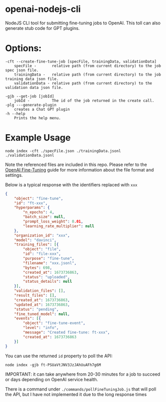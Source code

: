 # openai-nodejs-cli
NodeJS CLI tool for submitting fine-tuning jobs to OpenAI. This toll can also generate stub code for GPT plugins.

# Options:
```
-cft --create-fine-tune-job [specFile, trainingData, validationData]
    specFile -       relative path (from current directory) to the job spec json file.
    trainingData -   relative path (from current directory) to the job training data json file.
    validationData - relative path (from current directory) to the validation data json file.

-gjb --get-job [jobId]
    jobId -          The id of the job returned in the create call.
-plg ---generate-plugin
    creates a Chat GPT plugin
-h --help
    Prints the help menu.
```

# Example Usage
```shell
node index -cft ./specFile.json ./trainingData.jsonl ./validationData.jsonl
```
Note the referenced files are included in this repo. Please refer to the
[OpenAI Fine-Tuning](https://beta.openai.com/docs/api-reference/fine-tunes/create) guide for more information about the file format
and settings.

Below is a typical response with the identifiers replaced with `xxx`
```json
{
	"object": "fine-tune",
	"id": "ft-xxx",
	"hyperparams": {
		"n_epochs": 4,
		"batch_size": null,
		"prompt_loss_weight": 0.01,
		"learning_rate_multiplier": null
	},
	"organization_id": "xxx",
	"model": "davinci",
	"training_files": [{
		"object": "file",
		"id": "file-xxx",
		"purpose": "fine-tune",
		"filename": "xxx.jsonl",
		"bytes": 698,
		"created_at": 1673736863,
		"status": "uploaded",
		"status_details": null
	}],
	"validation_files": [],
	"result_files": [],
	"created_at": 1673736863,
	"updated_at": 1673736863,
	"status": "pending",
	"fine_tuned_model": null,
	"events": [{
		"object": "fine-tune-event",
		"level": "info",
		"message": "Created fine-tune: ft-xxx",
		"created_at": 1673736863
	}]
}
```
You can use the returned `id` property to poll the API:
```shell
node index -gjb ft-PSUaVtJNV3JzJAhUuAFh7g6M
```
IMPORTANT: it can take anywhere from 20-30 minutes for a job to succeed or days
depending on OpenAI service health.

There is a command under `./commands/pollFineTuningJob.js` that will poll the API, 
but I have not implemented it due to the long response times


